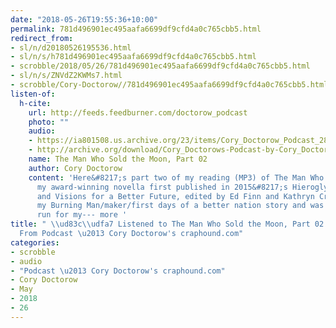 ```yaml
---
date: "2018-05-26T19:55:36+10:00"
permalink: 781d496901ec495aafa6699df9cfd4a0c765cbb5.html
redirect_from:
- sl/n/d20180526195536.html
- sl/n/s/h781d496901ec495aafa6699df9cfd4a0c765cbb5.html
- scrobble/2018/05/26/781d496901ec495aafa6699df9cfd4a0c765cbb5.html
- sl/n/s/ZNVdZ2KWMs7.html
- scrobble/Cory-Doctorow//781d496901ec495aafa6699df9cfd4a0c765cbb5.html
listen-of:
  h-cite:
    url: http://feeds.feedburner.com/doctorow_podcast
    photo: ""
    audio:
    - https://ia801508.us.archive.org/23/items/Cory_Doctorow_Podcast_284/Cory_Doctorow_Podcast_284_-_The_Man_Who_Sold_the_Moon_02.mp3
    - http://archive.org/download/Cory_Doctorows-Podcast-by-Cory_Doctorow/Cory_Doctorow_Podcast_284_-_The_Man_Who_Sold_the_Moon_02.mp3
    name: The Man Who Sold the Moon, Part 02
    author: Cory Doctorow
    content: 'Here&#8217;s part two of my reading (MP3) of The Man Who Sold the Moon,
      my award-winning novella first published in 2015&#8217;s Hieroglyph: Stories
      and Visions for a Better Future, edited by Ed Finn and Kathryn Cramer. It&#8217;s
      my Burning Man/maker/first days of a better nation story and was a kind of practice
      run for my--- more '
title: " \\ud83c\\udfa7 Listened to The Man Who Sold the Moon, Part 02 by Cory Doctorow
  From Podcast \u2013 Cory Doctorow's craphound.com"
categories:
- scrobble
- audio
- "Podcast \u2013 Cory Doctorow's craphound.com"
- Cory Doctorow
- May
- 2018
- 26
---
```

